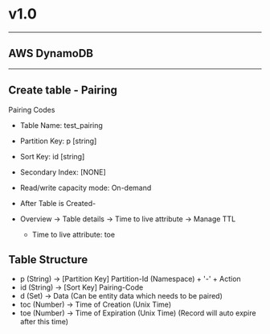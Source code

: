 # v1.0 #

------------
AWS DynamoDB
------------


--------------------------------
Create table - Pairing
--------------------------------
Pairing Codes

* Table Name: test_pairing
* Partition Key: p [string]
* Sort Key: id [string]

* Secondary Index: [NONE]
* Read/write capacity mode: On-demand

* After Table is Created-
* Overview -> Table details -> Time to live attribute -> Manage TTL
  * Time to live attribute: toe

Table Structure
---------------
* p (String)          -> [Partition Key] Partition-Id (Namespace) + '-' + Action
* id (String)         -> [Sort Key] Pairing-Code
* d (Set)             -> Data (Can be entity data which needs to be paired)
* toc (Number)        -> Time of Creation (Unix Time)
* toe (Number)        -> Time of Expiration (Unix Time) (Record will auto expire after this time)
